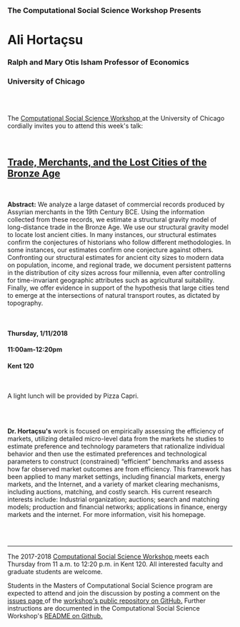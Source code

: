 




<br>

<h3 class=pfblock-header> The Computational Social Science Workshop Presents </h3>

<h1 class=pfblock-header3> Ali Hortaçsu </h1>
<h3 class=pfblock-header3> Ralph and Mary Otis Isham Professor of Economics </h3>
<h3 class=pfblock-header3> University of Chicago </h3>

<br><br>



<p class=pfblock-header3>The <a href="https://macss.uchicago.edu/content/computation-workshop"> Computational Social Science Workshop </a> at the University of Chicago cordially invites you to attend this week's talk:</p>

<br>

<div class=pfblock-header3>
<h2 class=pfblock-header>
  <a href="https://github.com/uchicago-computation-workshop/ali_hortacsu/blob/master/2018__hortacsu__trade_merchants_and_lost_cities.pdf" >Trade, Merchants, and the Lost Cities of the Bronze Age</a>
</h2>

<br>
</div>

<p class=footertext2>

**Abstract:** We analyze a large dataset of commercial records produced by Assyrian merchants in the 19th Century BCE. Using the information collected from these records, we estimate a structural gravity model of long-distance trade in the Bronze Age. We use our structural gravity model to locate lost ancient cities. In many instances, our structural estimates confirm the conjectures of historians who follow different methodologies. In some instances, our estimates confirm one conjecture against others. Confronting our structural estimates for ancient city sizes to modern data on population, income, and regional trade, we document persistent patterns in the distribution of city sizes across four millennia, even after controlling for time-invariant geographic attributes such as agricultural suitability. Finally, we offer evidence in support of the hypothesis that large cities tend to emerge at the intersections of natural transport routes, as dictated by topography.
</p>

<br>

<h4 class=pfblock-header3> Thursday, 1/11/2018 </h4>
<h4 class=pfblock-header3> 11:00am-12:20pm </h4>
<h4 class=pfblock-header3> Kent 120 </h4>

<br>

<p class=pfblock-header3>A light lunch will be provided by Pizza Capri.</p>

<br><br>

<!--Insert Faculty Bio Here-->



<p class=footertext2>

**Dr. Hortaçsu's** work is focused on empirically assessing the efficiency of markets, utilizing detailed micro-level data from the markets he studies to estimate preference and technology parameters that rationalize individual behavior and then use the estimated preferences and technological parameters to construct (constrained) “efficient” benchmarks and assess how far observed market outcomes are from efficiency. This framework has been applied to many market settings, including financial markets, energy markets, and the Internet, and a variety of market clearing mechanisms, including auctions, matching, and costly search. His current research interests include: Industrial organization; auctions; search and matching models; production and financial networks; applications in finance, energy markets and the internet. For more information, visit his homepage.
</p>




<br><br>

---

<p class=footertext> The 2017-2018 <a href="https://macss.uchicago.edu/content/computation-workshop"> Computational Social Science Workshop </a> meets each Thursday from 11 a.m. to 12:20 p.m. in Kent 120. All interested faculty and graduate students are welcome.</p> 

<p class=footertext>Students in the Masters of Computational Social Science program are expected to attend and join the discussion by posting a comment on the <a href="https://github.com/uchicago-computation-workshop/ali_hortacsu/issues"> issues page </a> of the <a href="https://github.com/uchicago-computation-workshop/ali_hortacsu"> workshop's public repository on GitHub.</a> Further instructions are documented in the Computational Social Science Workshop's <a href="https://github.com/uchicago-computation-workshop/README"> README on Github.</a></p>
